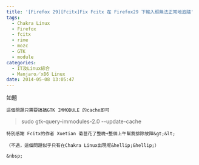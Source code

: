```yaml
---
title: '[Firefox 29][Fcitx]Fix Fcitx 在 Firefox29 下輸入框無法正常地追隨'
tags:
  - Chakra Linux
  - Firefox
  - fcitx
  - rime
  - mozc
  - GTK
  - module
categories:
  - IT及Linux綜合
  - Manjaro／x86 Linux
date: 2014-05-08 13:05:47
---
```


如題

	這個問題只需要搞搞GTK IMMODULE 的cache即可

>
> sudo gtk-query-immodules-2.0 --update-cache

	特別感謝 Fcitx的作者 Xuetian 菊苣花了整晚+整個上午幫我排除故障&gt;&lt;

	（不過，這個問題似乎只有在Chakra Linux出現呢&hellip;&hellip;）

	&nbsp;
